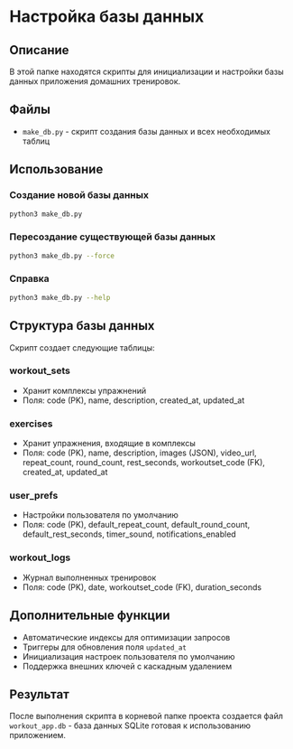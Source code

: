 # Настройка базы данных

## Описание

В этой папке находятся скрипты для инициализации и настройки базы данных приложения домашних тренировок.

## Файлы

- `make_db.py` - скрипт создания базы данных и всех необходимых таблиц

## Использование

### Создание новой базы данных

```bash
python3 make_db.py
```

### Пересоздание существующей базы данных

```bash
python3 make_db.py --force
```

### Справка

```bash
python3 make_db.py --help
```

## Структура базы данных

Скрипт создает следующие таблицы:

### workout_sets
- Хранит комплексы упражнений
- Поля: code (PK), name, description, created_at, updated_at

### exercises
- Хранит упражнения, входящие в комплексы
- Поля: code (PK), name, description, images (JSON), video_url, repeat_count, round_count, rest_seconds, workoutset_code (FK), created_at, updated_at

### user_prefs
- Настройки пользователя по умолчанию
- Поля: code (PK), default_repeat_count, default_round_count, default_rest_seconds, timer_sound, notifications_enabled

### workout_logs
- Журнал выполненных тренировок
- Поля: code (PK), date, workoutset_code (FK), duration_seconds

## Дополнительные функции

- Автоматические индексы для оптимизации запросов
- Триггеры для обновления поля `updated_at`
- Инициализация настроек пользователя по умолчанию
- Поддержка внешних ключей с каскадным удалением

## Результат

После выполнения скрипта в корневой папке проекта создается файл `workout_app.db` - база данных SQLite готовая к использованию приложением.